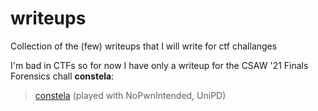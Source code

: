 # writeups

Collection of the (few) writeups that I will write for ctf challanges

I'm bad in CTFs so for now I have only a writeup for the CSAW '21 Finals Forensics chall **constela**:

> [constela](csaw21-constela/) (played with NoPwnIntended, UniPD)

